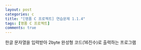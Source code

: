 ```yaml
---
layout: post
categories: c
title: "[명품 C 프로젝트] 연습문제 1.1.4"
tags: [명품 C 프로젝트]
comments: true
---
```


한글 문자열을 입력받아 2byte 완성형 코드(16진수)로 출력하는 프로그램

<script src="https://gist.github.com/junbly/ada8473d7966c60b00afa96702a2bca1.js"></script>
